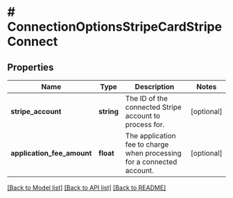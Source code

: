 # # ConnectionOptionsStripeCardStripeConnect

## Properties

Name | Type | Description | Notes
------------ | ------------- | ------------- | -------------
**stripe_account** | **string** | The ID of the connected Stripe account to process for. | [optional]
**application_fee_amount** | **float** | The application fee to charge when processing for a connected account. | [optional]

[[Back to Model list]](../../README.md#models) [[Back to API list]](../../README.md#endpoints) [[Back to README]](../../README.md)
